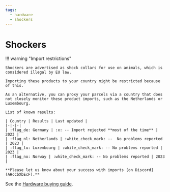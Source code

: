 ```yaml
---
tags:
  - hardware
  - shockers
---
```


# Shockers

!!! warning "Import restrictions"

    Shockers are advertised as shock collars for use on animals, which is considered illegal by EU law.
    
    Importing these products to your country might be restricted because of this.

    As an alternative, you can proxy your parcels via a country that does not closely monitor these product imports, such as the Netherlands or Luxembourg.

    List of known results:

    | Country | Results | Last updated |
    |-|-|-|
    | :flag_de: Germany | :x: -- Import rejected **most of the time** | 2023 |
    | :flag_nl: Netherlands | :white_check_mark: --  No problems reported | 2023 |
    | :flag_lu: Luxembourg | :white_check_mark: -- No problems reported | 2023 |
    | :flag_no: Norway | :white_check_mark: -- No problems reported | 2023 |

    **Please let us know about your success with imports [on Discord](AHcCbXbEcF).**



See the [Hardware buying guide](../../hardware/buying-guide.md).

